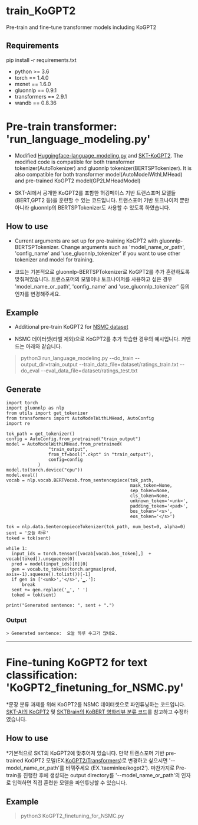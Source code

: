 # train_KoGPT2
Pre-train and fine-tune transformer models including KoGPT2

## Requirements
pip install -r requirements.txt

* python >= 3.6
* torch == 1.4.0                                                                                                          
* mxnet == 1.6.0                                                                                                          
* gluonnlp == 0.9.1                                                                                                       
* transformers == 2.9.1                                                                                                   
* wandb == 0.8.36

# Pre-train transformer: 'run_language_modeling.py'
* Modified [Huggingface-language_modeling.py](https://github.com/huggingface/transformers/tree/master/examples/language-modeling) and [SKT-KoGPT2](https://github.com/SKT-AI/KoGPT2).
The modified code is compatible for both transformer tokenizer(AutoTokenizer) and gluonnlp tokenizer(BERTSPTokenizer).
It is also compatible for both transformer model(AutoModelWithLMHead) and pre-trained KoGPT2 model(GP2LMHeadModel)

* SKT-AI에서 공개한 KoGPT2를 포함한 허깅페이스 기반 트랜스포머 모델들(BERT,GPT2 등)을 훈련할 수 있는 코드입니다.
트랜스포머 기반 토크나이저 뿐만 아니라 gluonnlp의 BERTSPTokenizer도 사용할 수 있도록 하였습니다.

## How to use
* Current arguments are set up for pre-training KoGPT2 with gluonnlp-BERTSPTokenizer. Change arguments such as 'model_name_or_path', 'config_name' and 'use_gluonnlp_tokenizer' if you want to use other tokenizer and model for training.

* 코드는 기본적으로 gluonnlp-BERTSPTokenizer로 KoGPT2를 추가 훈련하도록 맞춰져있습니다. 트랜스포머의 모델이나 토크나이저를 사용하고 싶은 경우 'model_name_or_path', 'config_name' and 'use_gluonnlp_tokenizer' 등의 인자를 변경해주세요. 

## Example 
* Additional pre-train KoGPT2 for [NSMC dataset](https://github.com/e9t/nsmc)

* NSMC 데이터셋(라벨 제외)으로 KoGPT2를 추가 학습한 경우의 예시입니다. 커맨드는 아래와 같습니다.

> python3 run_language_modeling.py --do_train --output_dir=train_output --train_data_file=dataset/ratings_train.txt --do_eval --eval_data_file=dataset/ratings_test.txt

## Generate
```
import torch
import gluonnlp as nlp
from utils import get_tokenizer
from transformers import AutoModelWithLMHead, AutoConfig
import re

tok_path = get_tokenizer()
config = AutoConfig.from_pretrained("train_output")
model = AutoModelWithLMHead.from_pretrained(
                "train_output",
                from_tf=bool(".ckpt" in "train_output"),
                config=config
            )
model.to(torch.device("cpu"))
model.eval()
vocab = nlp.vocab.BERTVocab.from_sentencepiece(tok_path,
                                               mask_token=None,
                                               sep_token=None,
                                               cls_token=None,
                                               unknown_token='<unk>',
                                               padding_token='<pad>',
                                               bos_token='<s>',
                                               eos_token='</s>')

tok = nlp.data.SentencepieceTokenizer(tok_path, num_best=0, alpha=0)
sent = '오늘 하루'
toked = tok(sent)

while 1:
  input_ids = torch.tensor([vocab[vocab.bos_token],]  + vocab[toked]).unsqueeze(0)
  pred = model(input_ids)[0][0]
  gen = vocab.to_tokens(torch.argmax(pred, axis=-1).squeeze().tolist())[-1]
  if gen in ['<unk>','</s>','▁.']:
      break
  sent += gen.replace('▁', ' ')
  toked = tok(sent)

print("Generated sentence: ", sent + ".")
```

### Output
```
> Generated sentence:  오늘 하루 수고가 많네요.
```

---

# Fine-tuning KoGPT2 for text classification: 'KoGPT2_finetuning_for_NSMC.py'
*문장 분류 과제를 위해 KoGPT2를 NSMC 데이터셋으로 파인튜닝하는 코드입니다.
[SKT-AI의 KoGPT2](https://github.com/SKT-AI/KoGPT2) 및 [SKTBrain의 KoBERT 영화리뷰 분류 코드](https://github.com/SKTBrain/KoBERT/blob/master/scripts/NSMC/naver_review_classifications_pytorch_kobert.ipynb)를 참고하고 수정하였습니다.

## How to use
*기본적으로 SKT의 KoGPT2에 맞추어져 있습니다. 만약 트랜스포머 기반 pre-trained KoGPT2 모델(EX.[KoGPT2/Transformers](https://github.com/taeminlee/KoGPT2-Transformers))로 변경하고 싶으시면 '--model_name_or_path'를 바꿔주세요 (EX.'taeminlee/kogpt2').
마찬가지로 Pre-train을 진행한 후에 생성되는 output directory를 '--model_name_or_path'의 인자로 입력하면 직접 훈련한 모델을 파인튜닝할 수 있습니다.

## Example

> python3 KoGPT2_finetuning_for_NSMC.py





